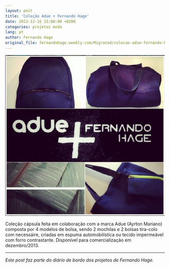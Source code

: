 ```yaml
---
layout: post
title: 'Coleção Adue + Fernando Hage'
date: 2013-12-16 15:00:00 +0200
categories: projetos moda
lang: pt
author: Fernando Hage
original_file: fernandohage.weebly.com/Migrated/colecao-adue-fernando-hage.html
---
```


![Coleção Adue + Fernando Hage](/assets/images/2013-12-16-colecao-adue-fernando-hage-lancamento-01.png)

Coleção cápsula feita em colaboração com a marca Adue (Ayrton Mariano) composta por 4 modelos de bolsa, sendo 2 mochilas e 2 bolsas tira-colo com necessáire, criadas em espuma automobilística ou tecido impermeável com forro contrastante. Disponível para comercialização em dezembro/2013.

---

*Este post faz parte do diário de bordo dos projetos de Fernando Hage.*
